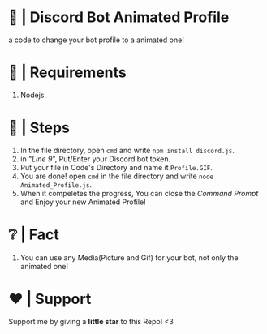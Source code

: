 # 🤖 | Discord Bot Animated Profile
a code to change your bot profile to a animated one!
# 🚧 | Requirements
1. Nodejs
# 👞 | Steps
1. In the file directory, open ```cmd``` and write ```npm install discord.js```.
2. in "_Line 9_", Put/Enter your Discord bot token.
3. Put your file in Code's Directory and name it ```Profile.GIF```.
4. You are done! open ```cmd``` in the file directory and write ```node Animated_Profile.js```.
5. When it compeletes the progress, You can close the _Command Prompt_ and Enjoy your new Animated Profile!
# ❔ | Fact
1. You can use any Media(Picture and Gif) for your bot, not only the animated one!
# ❤️ | Support
Support me by giving a **little star** to this Repo! <3
